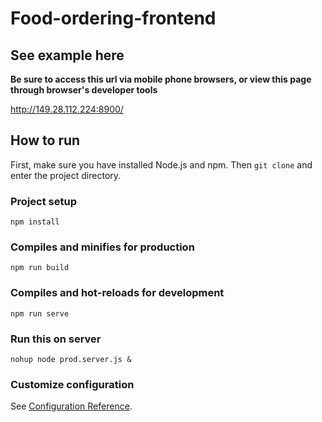 # Food-ordering-frontend

## See example here

**Be sure to access this url via mobile phone browsers, or view this page through browser's developer tools**

http://149.28.112.224:8900/

## How to run

First, make sure you have installed Node.js and npm. Then ```git clone``` and enter the project directory.

### Project setup
```
npm install
```

### Compiles and minifies for production
```
npm run build
```

### Compiles and hot-reloads for development
```
npm run serve
```

### Run this on server
```
nohup node prod.server.js &
```

### Customize configuration
See [Configuration Reference](https://cli.vuejs.org/config/).
